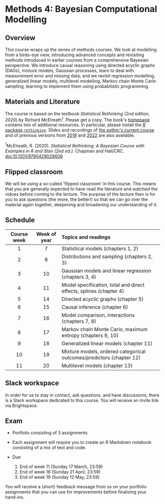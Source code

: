 # Methods 4: Bayesian Computational Modelling


## Overview

This course wraps up the series of methods courses. We look at modelling from a birds-eye view, introducing advanced concepts and revisiting methods introduced in earlier courses from a comprehensive Bayesian perspective. We introduce causal reasoning using directed acyclic graphs (DAGs), mixture models, Gaussian processes, learn to deal with measurement error and missing data; and we revisit regression modelling, generalized linear models, multilevel modelling, Markov chain Monte Carlo sampling, learning to implement them using probabilistic programming.

## Materials and Literature

The course is based on the textbook *Statistical Rethinking* (2nd edition, 2020) by Richard McElreath<sup>1</sup>. Please get a copy. The book's [homepage](https://xcelab.net/rm/statistical-rethinking/) contains lots of additional resources. In particular, please install the [R package `rethinking`](https://github.com/rmcelreath/rethinking). Slides and recordings of [the author's current course](https://github.com/rmcelreath/stat_rethinking_2023) and of previous versions from [2019](https://github.com/rmcelreath/statrethinking_winter2019) and [2022](https://github.com/rmcelreath/stat_rethinking_2022) are also available.

<sup>1</sup>McElreath, R. (2020). *Statistical Rethinking: A Bayesian Course with Examples in R and Stan (2nd ed.).* Chapman and Hall/CRC. [doi:10.1201/9780429029608](https://doi.org/10.1201/9780429029608)


## Flipped classroom

We will be using a so-called 'flipped classroom' in this course. This means that you are generally expected to have read the literature and watched the vidoes before coming to the lecture. The purpose of the lecture then is for you to ask questions (the more, the better!) so that we can go over the material again together, deepening and broadening our understanding of it.

## Schedule

| Course week | Week of year | Topics and readings                                                     |
|:-----------:|:------------:|:------------------------------------------------------------------------|
| 1           | 7            | Statistical models (chapters 1, 2)                                      |
| 2           | 8            | Distributions and sampling (chapters 2, 3)                              |
| 3           | 10           | Gaussian models and linear regression (chapters 3, 4)                   |
| 4           | 11           | Model specification, total and direct effects, splines (chapter 4)      |
| 5           | 14           | Directed acyclic graphs (chapter 5)                                     |
| 6           | 15           | Causal inference (chapter 6)                                            |
| 7           | 16           | Model comparison, interactions (chapters 7, 8)                          |
| 8           | 17           | Markov chain Monte Carlo, maximum entropy (chapters 9, 10)              |
| 9           | 18           | Generalized linear models (chapter 11)                                  |
| 10          | 19           | Mixture models, ordered categorical outcomes/predictors (chapter 12)    |
| 11          | 20           | Multilevel models (chapter 13)                                          |

## Slack workspace

In order for us to stay in contact, ask questions, and have discussions, there is a Slack workspace dedicated to this course. You will receive an invite link via Brightspace.

## Exam

- Portfolio consisting of 3 assignments
- Each assignment will require you to create an R Markdown notebook
consisting of a mix of text and code.

- Due
  1. End of week 11 (Sunday 17 March, 23:59)
  2. End of week 16 (Sunday 21 April, 23:59)
  3. End of week 19 (Sunday 12 May, 23:59)

You will receive a (short) feedback message from us on your portfolio assignments that you can use for improvements before finalizing your hand-ins.

